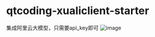 # qtcoding-xualiclient-starter
集成阿里云大模型，只需要api_key即可
![image](https://github.com/xlf60/qtcoding-xualiclient-starter/assets/110140513/2b3f99e4-10e5-4b93-bfef-e554ba2d543c)


